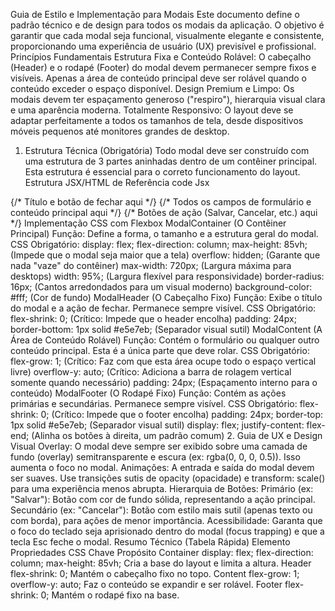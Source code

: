 Guia de Estilo e Implementação para Modais
Este documento define o padrão técnico e de design para todos os modais da aplicação. O objetivo é garantir que cada modal seja funcional, visualmente elegante e consistente, proporcionando uma experiência de usuário (UX) previsível e profissional.
Princípios Fundamentais
Estrutura Fixa e Conteúdo Rolável: O cabeçalho (Header) e o rodapé (Footer) do modal devem permanecer sempre fixos e visíveis. Apenas a área de conteúdo principal deve ser rolável quando o conteúdo exceder o espaço disponível.
Design Premium e Limpo: Os modais devem ter espaçamento generoso ("respiro"), hierarquia visual clara e uma aparência moderna.
Totalmente Responsivo: O layout deve se adaptar perfeitamente a todos os tamanhos de tela, desde dispositivos móveis pequenos até monitores grandes de desktop.
1. Estrutura Técnica (Obrigatória)
Todo modal deve ser construído com uma estrutura de 3 partes aninhadas dentro de um contêiner principal. Esta estrutura é essencial para o correto funcionamento do layout.
Estrutura JSX/HTML de Referência
code
Jsx
<ModalContainer>
  <ModalHeader>
    {/* Título e botão de fechar aqui */}
  </ModalHeader>

  <ModalContent>
    {/* Todos os campos de formulário e conteúdo principal aqui */}
  </ModalContent>

  <ModalFooter>
    {/* Botões de ação (Salvar, Cancelar, etc.) aqui */}
  </ModalFooter>
</ModalContainer>
Implementação CSS com Flexbox
ModalContainer (O Contêiner Principal)
Função: Define a forma, o tamanho e a estrutura geral do modal.
CSS Obrigatório:
display: flex;
flex-direction: column;
max-height: 85vh; (Impede que o modal seja maior que a tela)
overflow: hidden; (Garante que nada "vaze" do contêiner)
max-width: 720px; (Largura máxima para desktops)
width: 95%; (Largura flexível para responsividade)
border-radius: 16px; (Cantos arredondados para um visual moderno)
background-color: #fff; (Cor de fundo)
ModalHeader (O Cabeçalho Fixo)
Função: Exibe o título do modal e a ação de fechar. Permanece sempre visível.
CSS Obrigatório:
flex-shrink: 0; (Crítico: Impede que o header encolha)
padding: 24px;
border-bottom: 1px solid #e5e7eb; (Separador visual sutil)
ModalContent (A Área de Conteúdo Rolável)
Função: Contém o formulário ou qualquer outro conteúdo principal. Esta é a única parte que deve rolar.
CSS Obrigatório:
flex-grow: 1; (Crítico: Faz com que esta área ocupe todo o espaço vertical livre)
overflow-y: auto; (Crítico: Adiciona a barra de rolagem vertical somente quando necessário)
padding: 24px; (Espaçamento interno para o conteúdo)
ModalFooter (O Rodapé Fixo)
Função: Contém as ações primárias e secundárias. Permanece sempre visível.
CSS Obrigatório:
flex-shrink: 0; (Crítico: Impede que o footer encolha)
padding: 24px;
border-top: 1px solid #e5e7eb; (Separador visual sutil)
display: flex;
justify-content: flex-end; (Alinha os botões à direita, um padrão comum)
2. Guia de UX e Design Visual
Overlay: O modal deve sempre ser exibido sobre uma camada de fundo (overlay) semitransparente e escura (ex: rgba(0, 0, 0, 0.5)). Isso aumenta o foco no modal.
Animações: A entrada e saída do modal devem ser suaves. Use transições sutis de opacity (opacidade) e transform: scale() para uma experiência menos abrupta.
Hierarquia de Botões:
Primário (ex: "Salvar"): Botão com cor de fundo sólida, representando a ação principal.
Secundário (ex: "Cancelar"): Botão com estilo mais sutil (apenas texto ou com borda), para ações de menor importância.
Acessibilidade: Garanta que o foco do teclado seja aprisionado dentro do modal (focus trapping) e que a tecla Esc feche o modal.
Resumo Técnico (Tabela Rápida)
Elemento	Propriedades CSS Chave	Propósito
Container	display: flex; flex-direction: column; max-height: 85vh;	Cria a base do layout e limita a altura.
Header	flex-shrink: 0;	Mantém o cabeçalho fixo no topo.
Content	flex-grow: 1; overflow-y: auto;	Faz o conteúdo se expandir e ser rolável.
Footer	flex-shrink: 0;	Mantém o rodapé fixo na base.